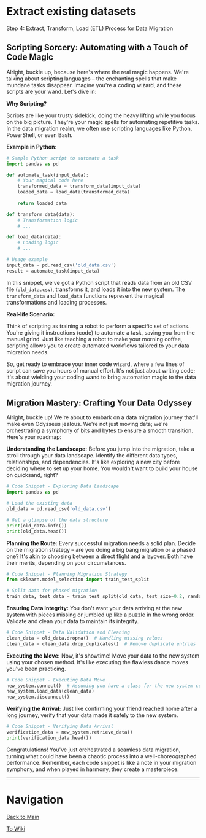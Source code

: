 # Extract existing datasets

Step 4: Extract, Transform, Load (ETL) Process for Data Migration

## Scripting Sorcery: Automating with a Touch of Code Magic

Alright, buckle up, because here's where the real magic happens. We're talking about scripting languages – the enchanting spells that make mundane tasks disappear. Imagine you're a coding wizard, and these scripts are your wand. Let's dive in:

**Why Scripting?**

Scripts are like your trusty sidekick, doing the heavy lifting while you focus on the big picture. They're your magic spells for automating repetitive tasks. In the data migration realm, we often use scripting languages like Python, PowerShell, or even Bash.

**Example in Python:**

```python
# Sample Python script to automate a task
import pandas as pd

def automate_task(input_data):
    # Your magical code here
    transformed_data = transform_data(input_data)
    loaded_data = load_data(transformed_data)
    
    return loaded_data

def transform_data(data):
    # Transformation logic
    # ...

def load_data(data):
    # Loading logic
    # ...

# Usage example
input_data = pd.read_csv('old_data.csv')
result = automate_task(input_data)
```

In this snippet, we've got a Python script that reads data from an old CSV file (`old_data.csv`), transforms it, and loads it into the new system. The `transform_data` and `load_data` functions represent the magical transformations and loading processes.

**Real-life Scenario:**

Think of scripting as training a robot to perform a specific set of actions. You're giving it instructions (code) to automate a task, saving you from the manual grind. Just like teaching a robot to make your morning coffee, scripting allows you to create automated workflows tailored to your data migration needs.

So, get ready to embrace your inner code wizard, where a few lines of script can save you hours of manual effort. It's not just about writing code; it's about wielding your coding wand to bring automation magic to the data migration journey.

## Migration Mastery: Crafting Your Data Odyssey

Alright, buckle up! We're about to embark on a data migration journey that'll make even Odysseus jealous. We're not just moving data; we're orchestrating a symphony of bits and bytes to ensure a smooth transition. Here's your roadmap:

**Understanding the Landscape:**
Before you jump into the migration, take a stroll through your data landscape. Identify the different data types, relationships, and dependencies. It's like exploring a new city before deciding where to set up your home. You wouldn't want to build your house on quicksand, right?

```python
# Code Snippet - Exploring Data Landscape
import pandas as pd

# Load the existing data
old_data = pd.read_csv('old_data.csv')

# Get a glimpse of the data structure
print(old_data.info())
print(old_data.head())
```

**Planning the Route:**
Every successful migration needs a solid plan. Decide on the migration strategy – are you doing a big bang migration or a phased one? It's akin to choosing between a direct flight and a layover. Both have their merits, depending on your circumstances.

```python
# Code Snippet - Planning Migration Strategy
from sklearn.model_selection import train_test_split

# Split data for phased migration
train_data, test_data = train_test_split(old_data, test_size=0.2, random_state=42)
```

**Ensuring Data Integrity:**
You don't want your data arriving at the new system with pieces missing or jumbled up like a puzzle in the wrong order. Validate and clean your data to maintain its integrity.

```python
# Code Snippet - Data Validation and Cleaning
clean_data = old_data.dropna()  # Handling missing values
clean_data = clean_data.drop_duplicates()  # Remove duplicate entries
```

**Executing the Move:**
Now, it's showtime! Move your data to the new system using your chosen method. It's like executing the flawless dance moves you've been practicing.

```python
# Code Snippet - Executing Data Move
new_system.connect()  # Assuming you have a class for the new system connection
new_system.load_data(clean_data)
new_system.disconnect()
```

**Verifying the Arrival:**
Just like confirming your friend reached home after a long journey, verify that your data made it safely to the new system.

```python
# Code Snippet - Verifying Data Arrival
verification_data = new_system.retrieve_data()
print(verification_data.head())
```

Congratulations! You've just orchestrated a seamless data migration, turning what could have been a chaotic process into a well-choreographed performance. Remember, each code snippet is like a note in your migration symphony, and when played in harmony, they create a masterpiece.

---

# Navigation

[Back to Main](../README.md)

[To Wiki](https://github.com/Campus-Castolo/m158/wiki/)
